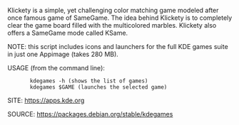 
 Klickety is a simple, yet challenging color matching game
 modeled after once famous game of SameGame. The idea behind
 Klickety is to completely clear the game board filled with
 the multicolored marbles. Klickety also offers a SameGame
 mode called KSame. 
 
 NOTE: this script includes icons and launchers for the 
 full KDE games suite in just one Appimage (takes 280 MB).
 
 USAGE (from the command line):
 
           kdegames -h (shows the list of games)
           kdegames $GAME (launches the selected game)
           
 SITE: https://apps.kde.org

 SOURCE: https://packages.debian.org/stable/kdegames
